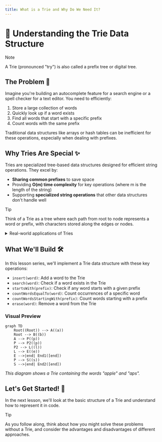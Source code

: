```yaml
---
title: What is a Trie and Why Do We Need It?
---
```


# 🌳 Understanding the Trie Data Structure

> [!NOTE]
> A Trie (pronounced "try") is also called a prefix tree or digital tree.

## The Problem 🤔

Imagine you're building an autocomplete feature for a search engine or a spell checker for a text editor. You need to efficiently:

1. Store a large collection of words
2. Quickly look up if a word exists
3. Find all words that start with a specific prefix
4. Count words with the same prefix

Traditional data structures like arrays or hash tables can be inefficient for these operations, especially when dealing with prefixes.

## Why Tries Are Special ✨

Tries are specialized tree-based data structures designed for efficient string operations. They excel by:

- **Sharing common prefixes** to save space
- Providing **O(m) time complexity** for key operations (where m is the length of the string)
- Supporting **specialized string operations** that other data structures don't handle well

> [!TIP]
> Think of a Trie as a tree where each path from root to node represents a word or prefix, with characters stored along the edges or nodes.

<details>
<summary>Real-world applications of Tries</summary>

- 📱 Autocomplete features in search engines and text editors
- 📖 Spell checkers and dictionaries
- 🗺️ IP routing tables in network routers
- 🎮 Word games like Scrabble for validating words
- 📊 Predictive text systems

</details>

## What We'll Build 🛠️

In this lesson series, we'll implement a Trie data structure with these key operations:

- `insert(word)`: Add a word to the Trie
- `search(word)`: Check if a word exists in the Trie
- `startsWith(prefix)`: Check if any word starts with a given prefix
- `countWordsEqualTo(word)`: Count occurrences of a specific word
- `countWordsStartingWith(prefix)`: Count words starting with a prefix
- `erase(word)`: Remove a word from the Trie

### Visual Preview

```mermaid
graph TD
    Root((Root)) --> A((a))
    Root --> B((b))
    A --> P((p))
    P --> P2((p))
    P2 --> L((l))
    L --> E((e))
    E -->|end| End1([end])
    P --> S((s))
    S -->|end| End2([end])
```

*This diagram shows a Trie containing the words "apple" and "aps".*

## Let's Get Started! 🚀

In the next lesson, we'll look at the basic structure of a Trie and understand how to represent it in code.

> [!TIP]
> As you follow along, think about how you might solve these problems without a Trie, and consider the advantages and disadvantages of different approaches. 
